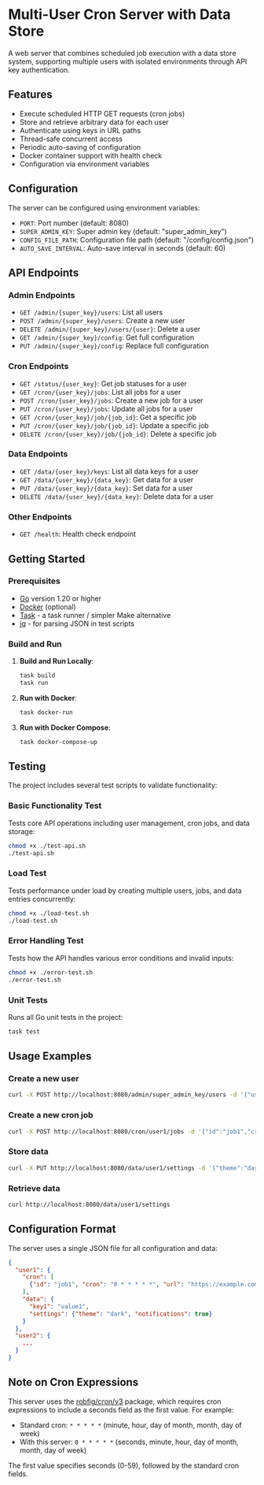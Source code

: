 # Multi-User Cron Server with Data Store

A web server that combines scheduled job execution with a data store system, supporting multiple users with isolated environments through API key authentication.

## Features

- Execute scheduled HTTP GET requests (cron jobs)
- Store and retrieve arbitrary data for each user
- Authenticate using keys in URL paths
- Thread-safe concurrent access
- Periodic auto-saving of configuration
- Docker container support with health check
- Configuration via environment variables

## Configuration

The server can be configured using environment variables:

- `PORT`: Port number (default: 8080)
- `SUPER_ADMIN_KEY`: Super admin key (default: "super_admin_key")
- `CONFIG_FILE_PATH`: Configuration file path (default: "/config/config.json")
- `AUTO_SAVE_INTERVAL`: Auto-save interval in seconds (default: 60)

## API Endpoints

### Admin Endpoints

- `GET /admin/{super_key}/users`: List all users
- `POST /admin/{super_key}/users`: Create a new user
- `DELETE /admin/{super_key}/users/{user}`: Delete a user
- `GET /admin/{super_key}/config`: Get full configuration
- `PUT /admin/{super_key}/config`: Replace full configuration

### Cron Endpoints

- `GET /status/{user_key}`: Get job statuses for a user
- `GET /cron/{user_key}/jobs`: List all jobs for a user
- `POST /cron/{user_key}/jobs`: Create a new job for a user
- `PUT /cron/{user_key}/jobs`: Update all jobs for a user
- `GET /cron/{user_key}/job/{job_id}`: Get a specific job
- `PUT /cron/{user_key}/job/{job_id}`: Update a specific job
- `DELETE /cron/{user_key}/job/{job_id}`: Delete a specific job

### Data Endpoints

- `GET /data/{user_key}/keys`: List all data keys for a user
- `GET /data/{user_key}/{data_key}`: Get data for a user
- `PUT /data/{user_key}/{data_key}`: Set data for a user
- `DELETE /data/{user_key}/{data_key}`: Delete data for a user

### Other Endpoints

- `GET /health`: Health check endpoint

## Getting Started

### Prerequisites

- [Go](https://golang.org/dl/) version 1.20 or higher
- [Docker](https://www.docker.com/products/docker-desktop) (optional)
- [Task](https://taskfile.dev/#/installation) - a task runner / simpler Make alternative
- [jq](https://stedolan.github.io/jq/download/) - for parsing JSON in test scripts

### Build and Run

1. **Build and Run Locally**:
   ```bash
   task build
   task run
   ```

2. **Run with Docker**:
   ```bash
   task docker-run
   ```
   
3. **Run with Docker Compose**:
   ```bash
   task docker-compose-up
   ```

## Testing

The project includes several test scripts to validate functionality:

### Basic Functionality Test

Tests core API operations including user management, cron jobs, and data storage:

```bash
chmod +x ./test-api.sh
./test-api.sh
```

### Load Test

Tests performance under load by creating multiple users, jobs, and data entries concurrently:

```bash
chmod +x ./load-test.sh
./load-test.sh
```

### Error Handling Test

Tests how the API handles various error conditions and invalid inputs:

```bash
chmod +x ./error-test.sh
./error-test.sh
```

### Unit Tests

Runs all Go unit tests in the project:

```bash
task test
```

## Usage Examples

### Create a new user
```bash
curl -X POST http://localhost:8080/admin/super_admin_key/users -d '{"user":"user1"}'
```

### Create a new cron job
```bash
curl -X POST http://localhost:8080/cron/user1/jobs -d '{"id":"job1","cron":"0 * * * * *","url":"https://example.com","active":true}'
```

### Store data
```bash
curl -X PUT http://localhost:8080/data/user1/settings -d '{"theme":"dark","notifications":true}'
```

### Retrieve data
```bash
curl http://localhost:8080/data/user1/settings
```

## Configuration Format

The server uses a single JSON file for all configuration and data:

```json
{
  "user1": {
    "cron": [
      {"id": "job1", "cron": "0 * * * * *", "url": "https://example.com", "active": true}
    ],
    "data": {
      "key1": "value1",
      "settings": {"theme": "dark", "notifications": true}
    }
  },
  "user2": {
    ...
  }
}
```

## Note on Cron Expressions

This server uses the [robfig/cron/v3](https://github.com/robfig/cron) package, which requires cron expressions to include a seconds field as the first value. For example:

- Standard cron: `* * * * *` (minute, hour, day of month, month, day of week)
- With this server: `0 * * * * *` (seconds, minute, hour, day of month, month, day of week)

The first value specifies seconds (0-59), followed by the standard cron fields.
